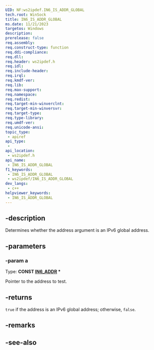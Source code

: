 ```yaml
---
UID: NF:ws2ipdef.IN6_IS_ADDR_GLOBAL
tech.root: WinSock
title: IN6_IS_ADDR_GLOBAL
ms.date: 11/21/2023
targetos: Windows
description: 
prerelease: false
req.assembly: 
req.construct-type: function
req.ddi-compliance: 
req.dll: 
req.header: ws2ipdef.h
req.idl: 
req.include-header: 
req.irql: 
req.kmdf-ver: 
req.lib: 
req.max-support: 
req.namespace: 
req.redist: 
req.target-min-winverclnt: 
req.target-min-winversvr: 
req.target-type: 
req.type-library: 
req.umdf-ver: 
req.unicode-ansi: 
topic_type:
 - apiref
api_type:
 - 
api_location:
 - ws2ipdef.h
api_name:
 - IN6_IS_ADDR_GLOBAL
f1_keywords:
 - IN6_IS_ADDR_GLOBAL
 - ws2ipdef/IN6_IS_ADDR_GLOBAL
dev_langs:
 - c++
helpviewer_keywords:
 - IN6_IS_ADDR_GLOBAL
---
```


## -description

Determines whether the address argument is an IPv6 global address.

## -parameters

### -param a

Type: **CONST [IN6_ADDR](/windows/win32/api/in6addr/ns-in6addr-in6_addr) \***

Pointer to the address to test.

## -returns

`true` if the address is an IPv6 global address; otherwise, `false`.

## -remarks

## -see-also
